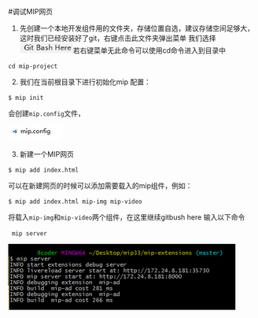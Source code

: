 #调试MIP网页

1. 先创建一个本地开发组件用的文件夹，存储位置自选，建议存储空间足够大，这时我们已经安装好了git，右键点击此文件夹弹出菜单 我们选择
![Alt text](./img/12_gitbash.jpg)若右键菜单无此命令可以使用cd命令进入到目录中  

```
cd mip-project
```

2.  我们在当前根目录下进行初始化mip 配置：  

```
$ mip init

```

会创建`mip.config`文件，  

![mip.config](./img/12_mipconfig.jpg)

3. 新建一个MIP网页

```
$ mip add index.html
```

可以在新建网页的时候可以添加需要载入的mip组件，例如：

```
$ mip add index.html mip-img mip-video

```

将载入`mip-img`和`mip-video`两个组件，在这里继续gitbush here 输入以下命令

` mip server`  

![Alt text](./img/12_mipserver.jpg)


